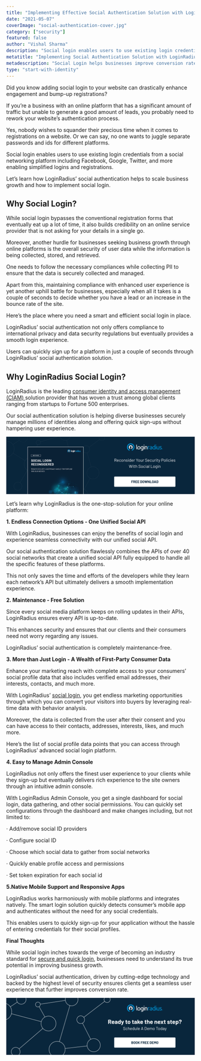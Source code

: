 ```yaml
---
title: "Implementing Effective Social Authentication Solution with LoginRadius"
date: "2021-05-07"
coverImage: "social-authentication-cover.jpg"
category: ["security"]
featured: false
author: "Vishal Sharma"
description: "Social login enables users to use existing login credentials from a social networking platform including Facebook, Google, Twitter, and more enabling simplified logins and registrations. Let’s learn how LoginRadius simplifies social authentication and improves the overall user experience."
metatitle: "Implementing Social Authentication Solution with LoginRadius"
metadescription: "Social Login helps businesses improve conversion rates. This insightful read provides detailed information about LoginRadius’ leading social login capabilities."
type: "start-with-identity"
---
```


Did you know adding social login to your website can drastically enhance engagement and bump-up registrations?

If you’re a business with an online platform that has a significant amount of traffic but unable to generate a good amount of leads, you probably need to rework your website’s authentication process.

Yes, nobody wishes to squander their precious time when it comes to registrations on a website. Or we can say, no one wants to juggle separate passwords and ids for different platforms.

Social login enables users to use existing login credentials from a social networking platform including Facebook, Google, Twitter, and more enabling simplified logins and registrations.

Let’s learn how LoginRadius’ social authentication helps to scale business growth and how to implement social login.


## Why Social Login?

While social login bypasses the conventional registration forms that eventually eat up a lot of time, it also builds credibility on an online service provider that is not asking for your details in a single go.

Moreover, another hurdle for businesses seeking business growth through online platforms is the overall security of user data while the information is being collected, stored, and retrieved.

One needs to follow the necessary compliances while collecting PII to ensure that the data is securely collected and managed.

Apart from this, maintaining compliance with enhanced user experience is yet another uphill battle for businesses, especially when all it takes is a couple of seconds to decide whether you have a lead or an increase in the bounce rate of the site.


Here’s the place where you need a smart and efficient social login in place.

LoginRadius’ social authentication not only offers compliance to international privacy and data security regulations but eventually provides a smooth login experience.

Users can quickly sign up for a platform in just a couple of seconds through LoginRadius’ social authentication solution.


## Why LoginRadius Social Login?

LoginRadius is the leading [consumer identity and access management (CIAM) ](https://www.loginradius.com/blog/start-with-identity/2019/06/customer-identity-and-access-management/)solution provider that has woven a trust among global clients ranging from startups to Fortune 500 enterprises.

Our social authentication solution is helping diverse businesses securely manage millions of identities along and offering quick sign-ups without hampering user experience.

[![social-login-wp](social-login-wp.png)](https://www.loginradius.com/resource/social-login-reconsidered/)

Let’s learn why LoginRadius is the one-stop-solution for your online platform:
   
**1. Endless Connection Options - One Unified Social API**

With LoginRadius, businesses can enjoy the benefits of social login and experience seamless connectivity with our unified social API.

Our social authentication solution flawlessly combines the APIs of over 40 social networks that create a unified social API fully equipped to handle all the specific features of these platforms.

This not only saves the time and efforts of the developers while they learn each network’s API but ultimately delivers a smooth implementation experience.


**2.      Maintenance - Free Solution**

Since every social media platform keeps on rolling updates in their APIs, LoginRadius ensures every API is up-to-date.

This enhances security and ensures that our clients and their consumers need not worry regarding any issues.

LoginRadius’ social authentication is completely maintenance-free.



**3. More than Just Login - A Wealth of First-Party Consumer Data**

Enhance your marketing reach with complete access to your consumers’ social profile data that also includes verified email addresses, their interests, contacts, and much more.

With LoginRadius’ [social login](https://www.loginradius.com/blog/start-with-identity/2021/02/social-login-infographic/), you get endless marketing opportunities through which you can convert your visitors into buyers by leveraging real-time data with behavior analysis.

Moreover, the data is collected from the user after their consent and you can have access to their contacts, addresses, interests, likes, and much more.

Here’s the list of social profile data points that you can access through LoginRadius’ advanced social login platform.  

**4.      Easy to Manage Admin Console**

LoginRadius not only offers the finest user experience to your clients while they sign-up but eventually delivers rich experience to the site owners through an intuitive admin console.

With LoginRadius Admin Console, you get a single dashboard for social login, data gathering, and other social permissions. You can quickly set configurations through the dashboard and make changes including, but not limited to:



· Add/remove social ID providers

· Configure social ID

· Choose which social data to gather from social networks

· Quickly enable profile access and permissions

· Set token expiration for each social id



**5.Native Mobile Support and Responsive Apps**   

LoginRadius works harmoniously with mobile platforms and integrates natively. The smart login solution quickly detects consumer’s mobile app and authenticates without the need for any social credentials.

This enables users to quickly sign-up for your application without the hassle of entering credentials for their social profiles.  

**Final Thoughts**

While social login inches towards the verge of becoming an industry standard for [secure and quick login](https://www.loginradius.com/blog/start-with-identity/2020/12/login-security/), businesses need to understand its true potential in improving business growth.

LoginRadius’ social authentication, driven by cutting-edge technology and backed by the highest level of security ensures clients get a seamless user experience that further improves conversion rate.


[![LoginRadius Book a Demo](Book-a-demo.png)](https://www.loginradius.com/book-a-demo/)
